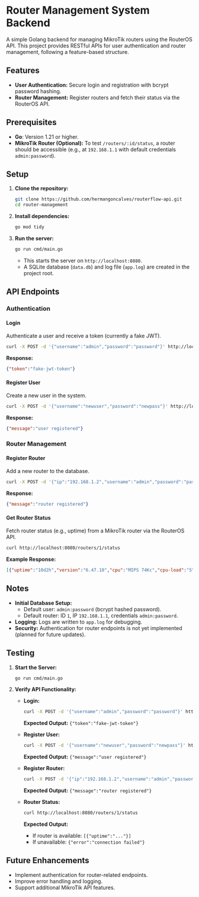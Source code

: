 # Router Management System Backend

A simple Golang backend for managing MikroTik routers using the RouterOS API. This project provides RESTful APIs for user authentication and router management, following a feature-based structure.

## Features
- **User Authentication:** Secure login and registration with bcrypt password hashing.
- **Router Management:** Register routers and fetch their status via the RouterOS API.

## Prerequisites
- **Go**: Version 1.21 or higher.
- **MikroTik Router (Optional):** To test `/routers/:id/status`, a router should be accessible (e.g., at `192.168.1.1` with default credentials `admin:password`).

## Setup

1. **Clone the repository:**
   ```bash
   git clone https://github.com/hermangoncalves/routerflow-api.git
   cd router-management
   ```

2. **Install dependencies:**
   ```bash
   go mod tidy
   ```

3. **Run the server:**
   ```bash
   go run cmd/main.go
   ```
   - This starts the server on `http://localhost:8080`.
   - A SQLite database (`data.db`) and log file (`app.log`) are created in the project root.

## API Endpoints

### Authentication

#### **Login**
Authenticate a user and receive a token (currently a fake JWT).
```bash
curl -X POST -d '{"username":"admin","password":"password"}' http://localhost:8080/login
```
**Response:**
```json
{"token":"fake-jwt-token"}
```

#### **Register User**
Create a new user in the system.
```bash
curl -X POST -d '{"username":"newuser","password":"newpass"}' http://localhost:8080/register
```
**Response:**
```json
{"message":"user registered"}
```

### Router Management

#### **Register Router**
Add a new router to the database.
```bash
curl -X POST -d '{"ip":"192.168.1.2","username":"admin","password":"pass123"}' http://localhost:8080/routers/register
```
**Response:**
```json
{"message":"router registered"}
```

#### **Get Router Status**
Fetch router status (e.g., uptime) from a MikroTik router via the RouterOS API.
```bash
curl http://localhost:8080/routers/1/status
```
**Example Response:**
```json
[{"uptime":"10d2h","version":"6.47.10","cpu":"MIPS 74Kc","cpu-load":"5"}]
```

## Notes
- **Initial Database Setup:**
  - Default user: `admin:password` (bcrypt hashed password).
  - Default router: ID `1`, IP `192.168.1.1`, credentials `admin:password`.
- **Logging:** Logs are written to `app.log` for debugging.
- **Security:** Authentication for router endpoints is not yet implemented (planned for future updates).

## Testing

1. **Start the Server:**
   ```bash
   go run cmd/main.go
   ```

2. **Verify API Functionality:**
   - **Login:**
     ```bash
     curl -X POST -d '{"username":"admin","password":"password"}' http://localhost:8080/login
     ```
     **Expected Output:** `{"token":"fake-jwt-token"}`

   - **Register User:**
     ```bash
     curl -X POST -d '{"username":"newuser","password":"newpass"}' http://localhost:8080/register
     ```
     **Expected Output:** `{"message":"user registered"}`

   - **Register Router:**
     ```bash
     curl -X POST -d '{"ip":"192.168.1.2","username":"admin","password":"pass123"}' http://localhost:8080/routers/register
     ```
     **Expected Output:** `{"message":"router registered"}`

   - **Router Status:**
     ```bash
     curl http://localhost:8080/routers/1/status
     ```
     **Expected Output:**
     - If router is available: `[{"uptime":"..."}]`
     - If unavailable: `{"error":"connection failed"}`

## Future Enhancements
- Implement authentication for router-related endpoints.
- Improve error handling and logging.
- Support additional MikroTik API features.

